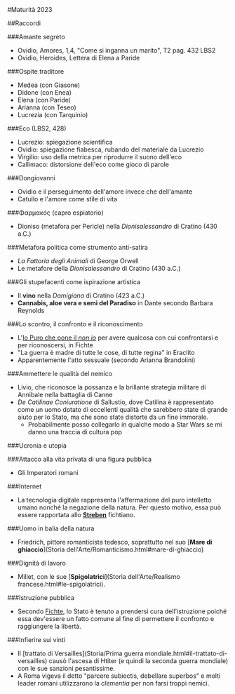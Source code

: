 <head>
	<link rel="stylesheet" href="./Default.css">
	<style>
		body {
		--main-color: black;
		}
		th {
		text-align: center;
		}
	</style>
</head> 
#Maturità 2023

##Raccordi

###Amante segreto
* Ovidio, Amores, 1,4, "Come si inganna un marito", T2 pag. 432 LBS2
* Ovidio, Heroides, Lettera di Elena a Paride

###Ospite traditore
* Medea (con Giasone)
* Didone (con Enea)
* Elena (con Paride)
* Arianna (con Teseo)
* Lucrezia (con Tarquinio)

###Eco (LBS2, 428)
* Lucrezio: spiegazione scientifica
* Ovidio: spiegazione fiabesca, rubando del materiale da Lucrezio
* Virgilio: uso della metrica per riprodurre il suono dell'eco
* Callimaco: distorsione dell'eco come gioco di parole

###Dongiovanni
* Ovidio e il perseguimento dell'amore invece che dell'amante
* Catullo e l'amore come stile di vita

###Φαρμακός (capro espiatorio)
* Dioniso (metafora per Pericle) nella *Dionisalessandro* di Cratino (430 a.C.)

###Metafora politica come strumento anti-satira
* *La Fattoria degli Animali* di George Orwell
* Le metafore della *Dionisalessandro* di Cratino (430 a.C.)

###Gli stupefacenti come ispirazione artistica
* Il **vino** nella *Damigiana* di Cratino (423 a.C.)
* **Cannabis, aloe vera e semi del Paradiso** in Dante secondo Barbara Reynolds

###Lo scontro, il confronto e il riconoscimento
* L'[Io Puro che pone il *non io*](Filosofia/Fichte.html#antitesi) per avere qualcosa con cui confrontarsi e per riconoscersi, in Fichte
* "La guerra è madre di tutte le cose, di tutte regina" in Eraclito
* Apparentemente l'atto sessuale (secondo Arianna Brandolini)

###Ammettere le qualità del nemico
* Livio, che riconosce la possanza e la brillante strategia militare di Annibale nella battaglia di Canne
* *De Catilinae Coniuratione* di Sallustio, dove Catilina è rappresentato come un uomo dotato di eccellenti qualità che sarebbero state di grande aiuto per lo Stato, ma che sono state distorte da un fine immorale.
	* Probabilmente posso collegarlo in qualche modo a Star Wars se mi danno una traccia di cultura pop

###Ucronia e utopia

###Attacco alla vita privata di una figura pubblica
* Gli Imperatori romani

###Internet
* La tecnologia digitale rappresenta l'affermazione del puro intelletto umano nonché la negazione della natura. Per questo motivo, essa può essere rapportata allo [**Streben**](Filosofia/Fichte.html#lo-streben) fichtiano.

###Uomo in balia della natura
* Friedrich, pittore romanticista tedesco, soprattutto nel suo [**Mare di ghiaccio**](Storia dell'Arte/Romanticismo.html#mare-di-ghiaccio)

###Dignità di lavoro
* Millet, con le sue [**Spigolatrici**](Storia dell'Arte/Realismo francese.html#le-spigolatrici).

###Istruzione pubblica
* Secondo [Fichte](Filosofia/Fichte.html#istruzione), lo Stato è tenuto a prendersi cura dell'istruzione poiché essa dev'essere un fatto comune al fine di permettere il confronto e raggiungere la libertà.

###Infierire sui vinti
* Il [trattato di Versailles](Storia/Prima guerra mondiale.html#il-trattato-di-versailles) causò l'ascesa di Htiter (e quindi la seconda guerra mondiale) con le sue sanzioni pesantissime.
* A Roma vigeva il detto "parcere subiectis, debellare superbos" e molti leader romani utilizzarono la *clementia* per non farsi troppi nemici.

<script> window.scroll(0,200000) </script> 